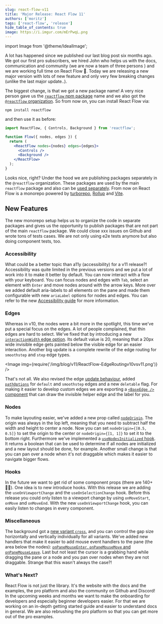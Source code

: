 ```yaml
---
slug: react-flow-v11
title: 'Major Release: React Flow 11'
authors: ['moritz']
tags: ['react-flow', 'release']
hide_table_of_contents: true
image: https://i.imgur.com/mErPwqL.png
---
```


import Image from '@theme/IdealImage';

A lot has happened since we published our last blog post six months ago. We got our first pro subscribers, we hired John who helps us with the docs, communication and community (we are now a team of three persons ) and we are working full time on React Flow 🥳. Today we are releasing a new major version with lots of new feature and only very few breaking changes (unlike the last major update..).

<!--truncate-->

The biggest change, is that we got a new package name! A very nice person gave us the [`reactflow` npm package](https://www.npmjs.com/reactflow) name and we also got the [`@reactflow` organization](https://www.npmjs.com/org/reactflow). So from now on, you can install React Flow via:

```shell
npm install reactflow
```

and then use it as before:

```jsx
import ReactFlow, { Controls, Background } from 'reactflow';

function Flow({ nodes, edges }) {
  return (
    <ReactFlow nodes={nodes} edges={edges}>
      <Controls />
      <Background />
    </ReactFlow>
  );
}
```

Looks nice, right? Under the hood we are publishing packages separately in the `@reactflow` organization. These packages are used by the main `reactflow` package and also can be [used separately](/docs/getting-started/installation/#using-packages). From now on React Flow is a monorepo powered by [turborepo](https://turborepo.org/), [Rollup](https://rollupjs.org/) and [Vite](https://vitejs.dev/).

## New Features

The new monorepo setup helps us to organize the code in separate packages and gives us the opportunity to publish packages that are not part of the main `reactflow` package. We could close xxx issues on Github and wrote tons of tests cases. We are not only using e2e tests anymore but also doing component tests, too.

### Accessibility

What could be a better topic than a11y (accessibility) for a v11 release?! Accessibility was quite limited in the previous versions and we put a lot of work into it to make it better by default. You can now interact with a flow with your keyboard. You can focus nodes and edges with `Tab`, select an element with `Enter` and move nodes around with the arrow keys. More over we added default aria-labels to all elements on the pane and made them configurable with new `ariaLabel` options for nodes and edges. You can refer to the new [Accessibility guide](/docs/guides/accessibility) for more information.

### Edges

Whereas in v10, the nodes were a bit more in the spotlight, this time we've put a special focus on the edges. A lot of people complained, that thin edges are hard to select. We've fixed that by introducing a new [`interactionWidth` edge option](http://localhost:3000/docs/api/edges/edge-options/#options). Its default value is 20, meaning that a 20px wide invisible edge gets painted below the visible edge for an easier interaction. Another big update is a complete rewrite of the edge routing for `smoothstep` and `step` edge types.

<Image img={require('/img/blog/v11/ReactFlow-EdgeRoutingv10vsv11.png')} />

That's not all. We also revised the edge [update behaviour](https://twitter.com/reactflowdev/status/1564966917517021184), added [`pathOptions`](/docs/api/edges/edge-options/#options) for `default` and `smoothstep` edges and a new `deletable` flag. For making it easier to develop custom edges we are exporting a [`<BaseEdge />` component](/docs/api/edges/base-edge/) that can draw the invisible helper edge and the label for you.

### Nodes

To make layouting easier, we've added a new prop called [`nodeOrigin`](/docs/api/react-flow-props/). The origin was always in the lop left, meaning that you need to subtract half the width and height to center a node. Now you can set `nodeOrigin={[0.5, 0.5]}` to set the origin to the center or `nodeOrigin={[1, 1]}` to set it to the bottom right. Furthermore we've implemented a [`useNodesInitialized` hook](/docs/api/hooks/use-nodes-initialized). It returns a boolean that can be used to determine if all nodes are initialized and a new layout should be done, for example. Another small change is that you can pan over a node when it's not draggable which makes it easier to navigate bigger flows.

### Hooks

In the future we want to get rid of some <ReactFlow /> component props (there are 140+ 😵‍💫). One idea is to new introduce hooks. With this release we are adding the `useOnViewportChange` and the `useOnSelectionChange` hook. Before this release you could only listen to a viewport change by using `onMoveStart`, `onMove` and `onMoveEnd`. With the new `useOnViewportChange` hook, you can easily listen to changes in every component.

### Miscellaneous

The background got a [new variant `cross`](/docs/api/plugin-components/background/#prop-types), and you can control the gap size horizontally and vertically individually for all variants. We've added new handlers that make it easier to add mouse event handlers to the pane (the area below the nodes): [`onPaneMouseEnter`, `onPaneMouseMove` and `onPaneMouseLeave`](/docs/api/react-flow-props/#pane). Last but not least the cursor is a grabbing hand while dragging the pane or a node and you pan over nodes when they are not draggable. Strange that this wasn't always the case?!

### What's Next?

React Flow is not just the library. It's the website with the docs and the examples, the pro platform and also the community on Github and Discord! In the upcoming weeks and months we want to make the onboarding for developers and especially beginner developers easier. For that we are working on an in-depth getting started guide and easier to understand docs in general. We are also rebrushing the pro platform so that you can get more out of the pro examples.
